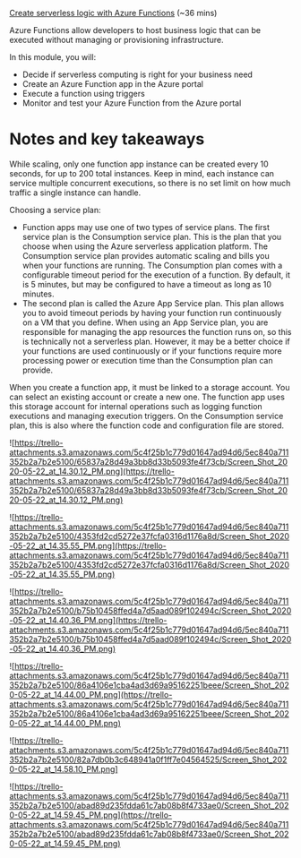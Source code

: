 [Create serverless logic with Azure Functions](https://docs.microsoft.com/en-us/learn/modules/create-serverless-logic-with-azure-functions/) (~36 mins)

Azure Functions allow developers to host business logic that can be executed without managing or provisioning infrastructure.

In this module, you will:

- Decide if serverless computing is right for your business need
- Create an Azure Function app in the Azure portal
- Execute a function using triggers
- Monitor and test your Azure Function from the Azure portal

# Notes and key takeaways

While scaling, only one function app instance can be created every 10 seconds, for up to 200 total instances. Keep in mind, each instance can service multiple concurrent executions, so there is no set limit on how much traffic a single instance can handle.

Choosing a service plan:

- Function apps may use one of two types of service plans. The first service plan is the Consumption service plan. This is the plan that you choose when using the Azure serverless application platform. The Consumption service plan provides automatic scaling and bills you when your functions are running. The Consumption plan comes with a configurable timeout period for the execution of a function. By default, it is 5 minutes, but may be configured to have a timeout as long as 10 minutes.
- The second plan is called the Azure App Service plan. This plan allows you to avoid timeout periods by having your function run continuously on a VM that you define. When using an App Service plan, you are responsible for managing the app resources the function runs on, so this is technically not a serverless plan. However, it may be a better choice if your functions are used continuously or if your functions require more processing power or execution time than the Consumption plan can provide.

When you create a function app, it must be linked to a storage account. You can select an existing account or create a new one. The function app uses this storage account for internal operations such as logging function executions and managing execution triggers. On the Consumption service plan, this is also where the function code and configuration file are stored.

![https://trello-attachments.s3.amazonaws.com/5c4f25b1c779d01647ad94d6/5ec840a711352b2a7b2e5100/65837a28d49a3bb8d33b5093fe4f73cb/Screen_Shot_2020-05-22_at_14.30.12_PM.png](https://trello-attachments.s3.amazonaws.com/5c4f25b1c779d01647ad94d6/5ec840a711352b2a7b2e5100/65837a28d49a3bb8d33b5093fe4f73cb/Screen_Shot_2020-05-22_at_14.30.12_PM.png)

![https://trello-attachments.s3.amazonaws.com/5c4f25b1c779d01647ad94d6/5ec840a711352b2a7b2e5100/4353fd2cd5272e37fcfa0316d1176a8d/Screen_Shot_2020-05-22_at_14.35.55_PM.png](https://trello-attachments.s3.amazonaws.com/5c4f25b1c779d01647ad94d6/5ec840a711352b2a7b2e5100/4353fd2cd5272e37fcfa0316d1176a8d/Screen_Shot_2020-05-22_at_14.35.55_PM.png)

![https://trello-attachments.s3.amazonaws.com/5c4f25b1c779d01647ad94d6/5ec840a711352b2a7b2e5100/b75b10458ffed4a7d5aad089f102494c/Screen_Shot_2020-05-22_at_14.40.36_PM.png](https://trello-attachments.s3.amazonaws.com/5c4f25b1c779d01647ad94d6/5ec840a711352b2a7b2e5100/b75b10458ffed4a7d5aad089f102494c/Screen_Shot_2020-05-22_at_14.40.36_PM.png)

![https://trello-attachments.s3.amazonaws.com/5c4f25b1c779d01647ad94d6/5ec840a711352b2a7b2e5100/86a4106e1cba4ad3d69a95162251beee/Screen_Shot_2020-05-22_at_14.44.00_PM.png](https://trello-attachments.s3.amazonaws.com/5c4f25b1c779d01647ad94d6/5ec840a711352b2a7b2e5100/86a4106e1cba4ad3d69a95162251beee/Screen_Shot_2020-05-22_at_14.44.00_PM.png)

![https://trello-attachments.s3.amazonaws.com/5c4f25b1c779d01647ad94d6/5ec840a711352b2a7b2e5100/82a7db0b3c648941a0f1ff7e04564525/Screen_Shot_2020-05-22_at_14.58.10_PM.png]

![https://trello-attachments.s3.amazonaws.com/5c4f25b1c779d01647ad94d6/5ec840a711352b2a7b2e5100/abad89d235fdda61c7ab08b8f4733ae0/Screen_Shot_2020-05-22_at_14.59.45_PM.png](https://trello-attachments.s3.amazonaws.com/5c4f25b1c779d01647ad94d6/5ec840a711352b2a7b2e5100/abad89d235fdda61c7ab08b8f4733ae0/Screen_Shot_2020-05-22_at_14.59.45_PM.png)
